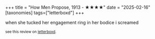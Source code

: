 +++
title = "How Men Propose, 1913 - ★★★★"
date = "2025-02-16"
[taxonomies]
tags=["letterboxd"]
+++

when she tucked her engagement ring in her bodice i screamed

<small>see this review on <a href="https://letterboxd.com/nonmodernist/film/how-men-propose/">letterboxd</a>.</small>